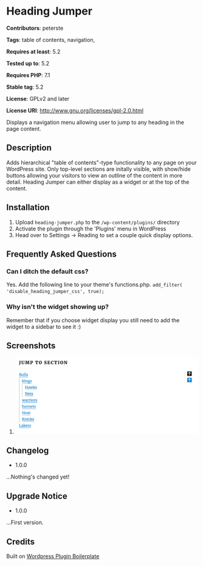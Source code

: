 # Heading Jumper

**Contributors**: peterste  

**Tags**: table of contents, navigation,

**Requires at least**: 5.2

**Tested up to**: 5.2

**Requires PHP**: 7.1

**Stable tag**: 5.2

**License**: GPLv2 and later

**License URI**: http://www.gnu.org/licenses/gpl-2.0.html

Displays a navigation menu allowing user to jump to any heading in the page content.

## Description
Adds hierarchical \"table of contents\"-type functionality to any page on your WordPress site. Only top-level sections are initally visible, with show/hide buttons allowing your visitors to view an outline of the content in more detail. Heading Jumper can either display as a widget or at the top of the content.

## Installation
1. Upload `heading-jumper.php` to the `/wp-content/plugins/` directory
2. Activate the plugin through the \'Plugins\' menu in WordPress
3. Head over to Settings -> Reading to set a couple quick display options.

## Frequently Asked Questions
### Can I ditch the default css?
Yes. Add the following line to your theme\'s functions.php.
    `add_filter( 'disable_heading_jumper_css', true);`

### Why isn\'t the widget showing up?
Remember that if you choose widget display you still need to add the widget to a sidebar to see it :)
## Screenshots
1. ![Heading Jumper on a page.](./heading-jumper-screenshot.png "Heading Jumper")

## Changelog
* 1.0.0 

...Nothing\'s changed yet!

## Upgrade Notice
* 1.0.0

...First version.

## Credits
Built on [Wordpress Plugin Boilerplate](http://wppb.io/, "wordpress plugin boilerplate")
